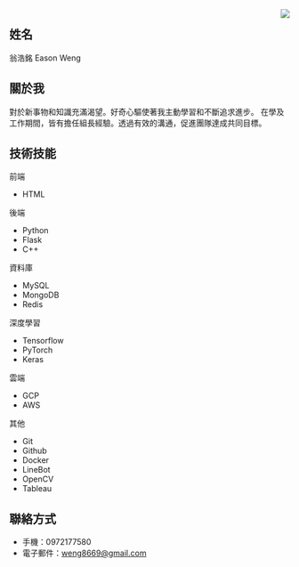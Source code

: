 <img align="right" src="https://github-readme-stats.vercel.app/api?username=syxuan&show_icons=true&icon_color=CE1D2D&text_color=718096&bg_color=ffffff&hide_title=true" />

## 姓名

翁浩銘 Eason Weng

## 關於我

對於新事物和知識充滿渴望。好奇心驅使著我主動學習和不斷追求進步。
在學及工作期間，皆有擔任組長經驗。透過有效的溝通，促進團隊達成共同目標。

## 技術技能

前端                                     
- HTML                                 

後端
- Python
- Flask
- C++

資料庫
- MySQL
- MongoDB
- Redis

深度學習
- Tensorflow
- PyTorch
- Keras

雲端
- GCP
- AWS

其他
- Git
- Github
- Docker
- LineBot
- OpenCV
- Tableau

## 聯絡方式

- 手機：0972177580
- 電子郵件：weng8669@gmail.com



<!--
**weng8669/weng8669** is a ✨ _special_ ✨ repository because its `README.md` (this file) appears on your GitHub profile.

Here are some ideas to get you started:

- 🔭 I’m currently working on ...
- 🌱 I’m currently learning ...
- 👯 I’m looking to collaborate on ...
- 🤔 I’m looking for help with ...
- 💬 Ask me about ...
- 📫 How to reach me: ...
- 😄 Pronouns: ...
- ⚡ Fun fact: ...
-->
